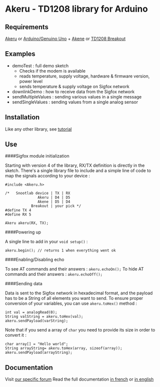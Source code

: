 Akeru - TD1208 library for Arduino
=========

Requirements
------------

[Akeru](http://snootlab.com/lang-en/snootlab-shields/829-akeru-beta-33-en.html)
or
[Arduino/Genuino Uno](http://snootlab.com/lang-en/arduino-genuino-en/956-genuino-uno-arduino-uno-en.html) + [Akene](http://snootlab.com/lang-en/snootlab-shields/889-akene-v1-en.html) or [TD1208 Breakout](http://snootlab.com/lang-en/snootlab-shields/962-breakout-td1208-connectivity-1-year-accessories-en.html)

Examples
--------

* demoTest : full demo sketch
  * Checks if the modem is available
  * reads temperature, supply voltage, hardware & firmware version, power level
  * sends temperature & supply voltage on Sigfox network
* downlinkDemo : how to receive data from the Sigfox network
* sendMultipleValues : sending various values in a single message
* sendSingleValues  : sending values from a single analog sensor 

Installation
------------

Like any other library, see [tutorial](http://arduino.cc/en/Hacking/Libraries)

Use
--------------------------------------

####Sigfox module initialization

Starting with version 4 of the library, RX/TX definition is directly in the sketch. There's a single library file to include and a simple line of code to map the signals according to your device :

```
#include <Akeru.h>

/*   Snootlab device | TX | RX
               Akeru | D4 | D5
               Akene | D5 | D4
            Breakout | your pick */
#define TX 4
#define RX 5

Akeru akeru(RX, TX);
```

####Powering up

A single line to add in your `void setup()` :

```
akeru.begin(); // returns 1 when everything went ok
```

####Enabling/Disabling echo

To see AT commands and their answers : `akeru.echoOn();`
To hide AT commands and their answers : `akeru.echoOff();`

####Sending data

Data is sent to the Sigfox network in hexadecimal format, and the payload has to be a String of all elements you want to send. To ensure proper conversion of your variables, you can use `akeru.toHex()` method :

```
int val = analogRead(0);
String valString = akeru.toHex(val);
akeru.sendPayload(varString);
```
Note that if you send a array of `char` you need to provide its size in order to convert it :
```
char array[] = "Hello world";
String arrayString= akeru.toHex(array, sizeof(array));
akeru.sendPayload(arrayString);
```

Documentation
-------------

Visit [our specific forum](http://forum.snootlab.com/viewforum.php?f=51)
Read the full documentation [in french](http://forum.snootlab.com/viewtopic.php?f=51&t=1508) or [in english](http://forum.snootlab.com/viewtopic.php?f=51&t=1509)


